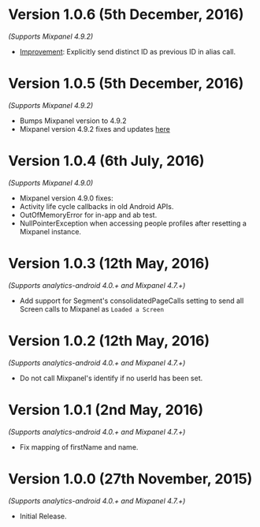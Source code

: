 
Version 1.0.6 (5th December, 2016)
===================================
*(Supports Mixpanel 4.9.2)*

  * [Improvement](https://github.com/segment-integrations/analytics-android-integration-mixpanel/pull/12): Explicitly send distinct ID as previous ID in alias call.

Version 1.0.5 (5th December, 2016)
===================================
*(Supports Mixpanel 4.9.2)*

  * Bumps Mixpanel version to 4.9.2
  * Mixpanel version 4.9.2 fixes and updates [here](https://github.com/mixpanel/mixpanel-android/releases/tag/v4.9.2)


Version 1.0.4 (6th July, 2016)
===================================
*(Supports Mixpanel 4.9.0)*

  * Mixpanel version 4.9.0 fixes:
  * Activity life cycle callbacks in old Android APIs.
  * OutOfMemoryError for in-app and ab test.
  * NullPointerException when accessing people profiles after resetting a Mixpanel instance.

Version 1.0.3 (12th May, 2016)
===================================
*(Supports analytics-android 4.0.+ and Mixpanel 4.7.+)*

  * Add support for Segment's consolidatedPageCalls setting to send all Screen calls to Mixpanel as `Loaded a Screen`

Version 1.0.2 (12th May, 2016)
===================================
*(Supports analytics-android 4.0.+ and Mixpanel 4.7.+)*

  * Do not call Mixpanel's identify if no userId has been set.

Version 1.0.1 (2nd May, 2016)
===================================
*(Supports analytics-android 4.0.+ and Mixpanel 4.7.+)*

  * Fix mapping of firstName and name.

Version 1.0.0 (27th November, 2015)
===================================
*(Supports analytics-android 4.0.+ and Mixpanel 4.7.+)*

  * Initial Release.

